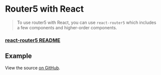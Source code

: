 # Router5 with React

> To use router5 with React, you can use `react-router5` which includes a few components and higher-order components.

### [react-router5 README](https://github.com/router5/react-router5)

## Example

View the source [on GitHub](https://github.com/router5/examples/tree/master/apps/react).

<div id="app"></div>
